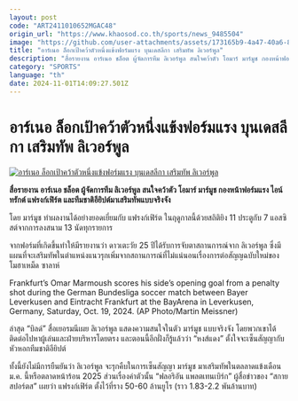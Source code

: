 ```yaml
---
layout: post
code: "ART2411010652MGAC48"
origin_url: "https://www.khaosod.co.th/sports/news_9485504"
image: "https://github.com/user-attachments/assets/173165b9-4a47-40a6-8ac9-1034a4189887"
title: "อาร์เนอ ล็อกเป้าคว้าตัวหนึ่งแข้งฟอร์มแรง บุนเดสลีกา เสริมทัพ ลิเวอร์พูล"
description: "สื่อรายงาน อาร์เนอ ชล็อต ผู้จัดการทีม ลิเวอร์พูล สนใจคว้าตัว โอมาร์ มาร์มูช กองหน้าฟอร์มแรง ไอน์ทรักต์ แฟรงก์เฟิร์ต และทีมชาติอียิปต์มาเสริมทัพแบบจริงจัง"
category: "SPORTS"
language: "th"
date: 2024-11-01T14:09:27.501Z
---
```


# อาร์เนอ ล็อกเป้าคว้าตัวหนึ่งแข้งฟอร์มแรง บุนเดสลีกา เสริมทัพ ลิเวอร์พูล

[![อาร์เนอ ล็อกเป้าคว้าตัวหนึ่งแข้งฟอร์มแรง บุนเดสลีกา เสริมทัพ ลิเวอร์พูล](https://www.khaosod.co.th/wpapp/uploads/2024/11/arne-slot-99555.jpg "อาร์เนอ ล็อกเป้าคว้าตัวหนึ่งแข้งฟอร์มแรง บุนเดสลีกา เสริมทัพ ลิเวอร์พูล")](https://www.khaosod.co.th/wpapp/uploads/2024/11/arne-slot-99555.jpg)

**สื่อรายงาน อาร์เนอ ชล็อต ผู้จัดการทีม ลิเวอร์พูล สนใจคว้าตัว โอมาร์ มาร์มูช กองหน้าฟอร์มแรง ไอน์ทรักต์ แฟรงก์เฟิร์ต และทีมชาติอียิปต์มาเสริมทัพแบบจริงจัง**

โดย มาร์มูช ทำผลงานได้อย่างยอดเยี่ยมกับ แฟรงก์เฟิร์ต ในฤดูกาลนี้ด้วยสถิติยิง 11 ประตูกับ 7 แอสซิสต์จากการลงสนาม 13 นัดทุกรายการ

จากฟอร์มที่เกิดขึ้นทำให้มีรายงานว่า ดาวเตะวัย 25 ปีได้รับการจับตาสถานการณ์จาก ลิเวอร์พูล ซึ่งมีแผนที่จะเสริมทัพในตำแหน่งแนวรุกเพิ่มจากสถานการณ์ที่ไม่แน่นอนเรื่องการต่อสัญญฉบับใหม่ของ โมฮาเหม็ด ซาลาห์

Frankfurt’s Omar Marmoush scores his side’s opening goal from a penalty shot during the German Bundesliga soccer match between Bayer Leverkusen and Eintracht Frankfurt at the BayArena in Leverkusen, Germany, Saturday, Oct. 19, 2024. (AP Photo/Martin Meissner)



ล่าสุด “บิลด์” สื่อเยอรมนีเผย ลิเวอร์พูล แสดงความสนใจในตัว มาร์มูช แบบจริงจัง โดยพวกเขาได้ติดต่อไปหาผู้เล่นและฝ่ายบริหารโดยตรง และตอนนี้อีกฝั่งก็รู้แล้วว่า “หงส์แดง” ตั้งใจจะเซ็นสัญญากับหัวหอกทีมชาติอียิปต์

ทั้งนี้ยังไม่มีการยืนยันว่า ลิเวอร์พูล จะรุกคืบในการเซ็นสัญญา มาร์มูช มาเสริมทัพในตลลาดแข้งเดือน ม.ค. นี้หรือตลาดหน้าร้อน 2025 ส่วนเรื่องค่าตัวนั้น “ฟลอริอัน แพลตเทนเบิร์ก” ผู้สื่อข่าวของ “สกาย สปอร์ตส” เผยว่า แฟรงก์เฟิร์ต ตั้งไว้ที่ราง 50-60 ล้านยูโร (ราว 1.83-2.2 พันล้านบาท)